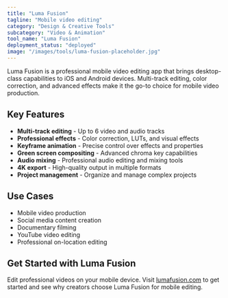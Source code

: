 ```yaml
---
title: "Luma Fusion"
tagline: "Mobile video editing"
category: "Design & Creative Tools"
subcategory: "Video & Animation"
tool_name: "Luma Fusion"
deployment_status: "deployed"
image: "/images/tools/luma-fusion-placeholder.jpg"
---
```

Luma Fusion is a professional mobile video editing app that brings desktop-class capabilities to iOS and Android devices. Multi-track editing, color correction, and advanced effects make it the go-to choice for mobile video production.

## Key Features

- **Multi-track editing** - Up to 6 video and audio tracks
- **Professional effects** - Color correction, LUTs, and visual effects
- **Keyframe animation** - Precise control over effects and properties
- **Green screen compositing** - Advanced chroma key capabilities
- **Audio mixing** - Professional audio editing and mixing tools
- **4K export** - High-quality output in multiple formats
- **Project management** - Organize and manage complex projects

## Use Cases

- Mobile video production
- Social media content creation
- Documentary filming
- YouTube video editing
- Professional on-location editing

## Get Started with Luma Fusion

Edit professional videos on your mobile device. Visit [lumafusion.com](https://luma-touch.com/lumafusion/) to get started and see why creators choose Luma Fusion for mobile editing.